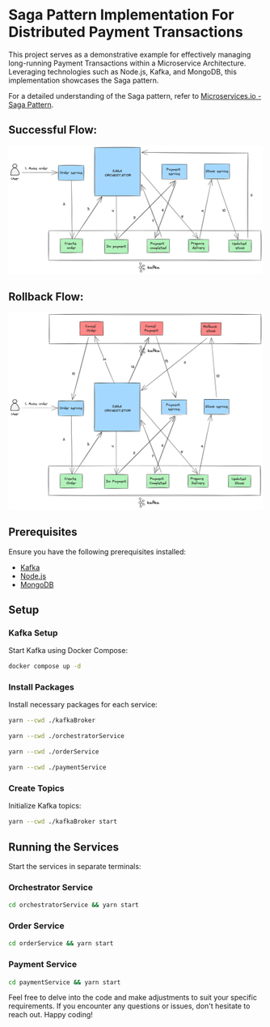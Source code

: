 # Saga Pattern Implementation For Distributed Payment Transactions

This project serves as a demonstrative example for effectively managing long-running Payment Transactions within a Microservice Architecture. Leveraging technologies such as Node.js, Kafka, and MongoDB, this implementation showcases the Saga pattern.

For a detailed understanding of the Saga pattern, refer to [Microservices.io - Saga Pattern](https://microservices.io/patterns/data/saga.html).

## Successful Flow:
![Successful Flow](./saga.png)

## Rollback Flow:
![Rollback Flow](./saga-rollback.png)

## Prerequisites

Ensure you have the following prerequisites installed:

- [Kafka](https://kafka.apache.org/downloads)
- [Node.js](https://nodejs.org/en/download/)
- [MongoDB](https://www.mongodb.com/try/download/community)

## Setup

### Kafka Setup

Start Kafka using Docker Compose:

```bash
docker compose up -d 
```

### Install Packages

Install necessary packages for each service:

```bash
yarn --cwd ./kafkaBroker
```

```bash
yarn --cwd ./orchestratorService
```

```bash
yarn --cwd ./orderService
```

```bash
yarn --cwd ./paymentService
```

### Create Topics

Initialize Kafka topics:

```bash
yarn --cwd ./kafkaBroker start
```

## Running the Services

Start the services in separate terminals:

### Orchestrator Service

```bash
cd orchestratorService && yarn start
```

### Order Service

```bash
cd orderService && yarn start
```

### Payment Service

```bash
cd paymentService && yarn start
```

Feel free to delve into the code and make adjustments to suit your specific requirements. If you encounter any questions or issues, don't hesitate to reach out. Happy coding!